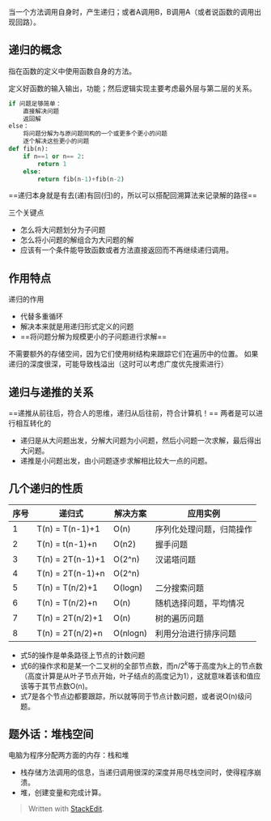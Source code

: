 当一个方法调用自身时，产生递归；或者A调用B，B调用A（或者说函数的调用出现回路）。
## 递归的概念
指在函数的定义中使用函数自身的方法。

定义好函数的输入输出，功能；然后逻辑实现主要考虑最外层与第二层的关系。
```py
if 问题足够简单：
	直接解决问题
	返回解
else：
	将问题分解为与原问题同构的一个或更多个更小的问题
	逐个解决这些更小的问题
def fib(n):
	if n==1 or n== 2:
		return 1
	else:
		return fib(n-1)+fib(n-2)
```


==递归本身就是有去(递)有回(归)的，所以可以搭配回溯算法来记录解的路径==

三个关键点
- 怎么将大问题划分为子问题
- 怎么将小问题的解组合为大问题的解
- 应该有一个条件能导致函数或者方法直接返回而不再继续递归调用。
## 作用特点
递归的作用
- 代替多重循环
- 解决本来就是用递归形式定义的问题
- ==将问题分解为规模更小的子问题进行求解==

不需要额外的存储空间，因为它们使用树结构来跟踪它们在遍历中的位置。
如果递归的深度很深，可能导致栈溢出（这时可以考虑广度优先搜索进行）
## 递归与递推的关系
==递推从前往后，符合人的思维，递归从后往前，符合计算机！==
两者是可以进行相互转化的
- 递归是从大问题出发，分解大问题为小问题，然后小问题一次求解，最后得出大问题。
- 递推是小问题出发，由小问题逐步求解相比较大一点的问题。
## 几个递归的性质
序号|递归式|解决方案|应用实例
--|---|---|---
1|T(n) = T(n-1)+1  |O(n)   |序列化处理问题，归简操作  
2|T(n) = t(n-1)+n  |O(n2)   |握手问题  
3|T(n) = 2T(n-1)+1  |O(2^n)   |汉诺塔问题  
4|T(n) = 2T(n-1)+n  |O(2^n)   |
5|T(n) = T(n/2)+1  |O(logn)   |  二分搜索问题
6|T(n) = T(n/2)+n  |O(n)   |  随机选择问题，平均情况
7|T(n) = 2T(n/2)+1  |O(n)   |  树的遍历问题
8|T(n) = 2T(n/2)+n  |O(nlogn)   |利用分治进行排序问题  
- 式5的操作是单条路径上节点的计数问题
- 式6的操作求和是某一个二叉树的全部节点数，而$n/2^k$等于高度为k上的节点数（高度计算是从叶子节点开始，叶子结点的高度记为1），这就意味着该和值应该等于其节点数O(n)。
- 式7是各个节点边都要跟踪，所以就等同于节点计数问题，或者说O(n)级问题。

## 题外话：堆栈空间
电脑为程序分配两方面的内存：栈和堆
- 栈存储方法调用的信息，当递归调用很深的深度并用尽栈空间时，使得程序崩溃。
- 堆，创建变量和完成计算。

> Written with [StackEdit](https://stackedit.io/).
<!--stackedit_data:
eyJoaXN0b3J5IjpbLTU0NDQ2ODM1NiwyMDMzMzYyOTc3LDE5Mj
E2OTI3NDgsMzk5ODgwNTkwXX0=
-->
